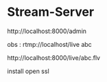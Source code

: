 # Stream-Server

http://localhost:8000/admin

obs : rtmp://localhost/live abc

http://localhost:8000/live/abc.flv

install open ssl


